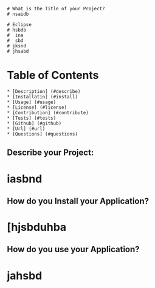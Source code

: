 
    # What is the Title of your Project?
    # nsaidb

    # Eclipse
    # hsbdb
    #  ina
    #  sbd
    # jksnd
    # jhsabd
  
# Table of Contents
    * [Description] (#describe)
    * [Installatin] (#install)
    * [Usage] (#usage)
    * [License] (#license)
    * [Contribution] (#contribute)
    * [Tests] (#tests)
    * [Github] (#github)
    * [Url] (#url)
    * [Questions] (#questions)

## Describe your Project:
# iasbnd

## How do you Install your Application?
# [hjsbduhba

## How do you use your Application?
# jahsbd
  